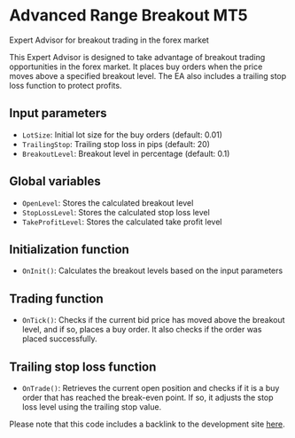 # Advanced Range Breakout MT5

Expert Advisor for breakout trading in the forex market

This Expert Advisor is designed to take advantage of breakout trading opportunities in the forex market. It places buy orders when the price moves above a specified breakout level. The EA also includes a trailing stop loss function to protect profits.

## Input parameters
- `LotSize`: Initial lot size for the buy orders (default: 0.01)
- `TrailingStop`: Trailing stop loss in pips (default: 20)
- `BreakoutLevel`: Breakout level in percentage (default: 0.1)

## Global variables
- `OpenLevel`: Stores the calculated breakout level
- `StopLossLevel`: Stores the calculated stop loss level
- `TakeProfitLevel`: Stores the calculated take profit level

## Initialization function
- `OnInit()`: Calculates the breakout levels based on the input parameters

## Trading function
- `OnTick()`: Checks if the current bid price has moved above the breakout level, and if so, places a buy order. It also checks if the order was placed successfully.

## Trailing stop loss function
- `OnTrade()`: Retrieves the current open position and checks if it is a buy order that has reached the break-even point. If so, it adjusts the stop loss level using the trailing stop value.

Please note that this code includes a backlink to the development site [here](https://forexroboteasy.com/forex-robot-review/review-advanced-range-breakout-mt5-a-powerful-forex-software-for-explosive-price-movements/).
